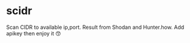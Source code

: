 # scidr
Scan CIDR to available ip,port.
Result from Shodan and Hunter.how. Add apikey then enjoy it 😙
